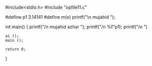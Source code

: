 
#include<stdio.h>
#include "opfile11.c"

#define p1 3.14141
#define m(o) printf("\n mujahid "); 

int main()
{
    printf("/n mujahid azhar ");
    printf("/n %f"p1);
    printf("/n ")

    ai ();
    main ();

    return 0;
}
